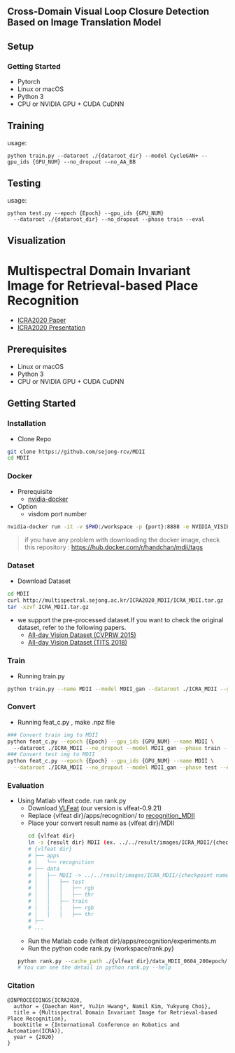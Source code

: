 ## Cross-Domain Visual Loop Closure Detection Based on Image Translation Model


## Setup

### Getting Started
- Pytorch
- Linux or macOS
- Python 3
- CPU or NVIDIA GPU + CUDA CuDNN

## Training


usage:
```shell
python train.py --dataroot ./{dataroot_dir} --model CycleGAN+ --gpu_ids {GPU_NUM} --no_dropout --no_AA_BB
```
## Testing

usage:
```shell
python test.py --epoch {Epoch} --gpu_ids {GPU_NUM} 
  --dataroot ./{dataroot_dir} --no_dropout --phase train --eval
```

## Visualization








# Multispectral Domain Invariant Image for Retrieval-based Place Recognition
- [ICRA2020 Paper](./MDII_paper.pdf)
- [ICRA2020 Presentation](https://www.slideshare.net/SejongRCV/multispectral-domain-invariant-image-for-retrievalbased-place-recognition-234803884)

## Prerequisites
- Linux or macOS
- Python 3
- CPU or NVIDIA GPU + CUDA CuDNN


## Getting Started


### Installation

- Clone Repo

```sh
git clone https://github.com/sejong-rcv/MDII
cd MDII
```
### Docker 

- Prerequisite 
  - [nvidia-docker](https://github.com/NVIDIA/nvidia-docker) 
- Option
  - visdom port number
   
```sh
nvidia-docker run -it -v $PWD:/workspace -p {port}:8888 -e NVIDIA_VISIBLE_DEVICES=all handchan/mdii /bin/bash
```
> if you have any problem with downloading the docker image, check this repository : https://hub.docker.com/r/handchan/mdii/tags

### Dataset

- Download Dataset

```sh
cd MDII
curl http://multispectral.sejong.ac.kr/ICRA2020_MDII/ICRA_MDII.tar.gz -o ICRA_MDII.tar.gz
tar -xzvf ICRA_MDII.tar.gz
```

- we support the pre-processed dataset.If you want to check the original dataset, refer to the following papers.
  - [All-day Vision Dataset (CVPRW 2015)](https://sites.google.com/site/ykchoicv/multispectral_vprice)
  - [All-day Vision Dataset (TITS 2018)](https://ieeexplore.ieee.org/document/8293689)

### Train

- Running train.py 

```sh
python train.py --name MDII --model MDII_gan --dataroot ./ICRA_MDII --gpu_ids GPU_NUM  --no_dropout --no_AA_BB
```

### Convert
- Running feat_c.py , make .npz file

```sh
### Convert train img to MDII
python feat_c.py --epoch {Epoch} --gpu_ids {GPU_NUM} --name MDII \ 
  --dataroot ./ICRA_MDII --no_dropout --model MDII_gan --phase train --eval
### Convert test img to MDII
python feat_c.py --epoch {Epoch} --gpu_ids {GPU_NUM} --name MDII \
  --dataroot ./ICRA_MDII --no_dropout --model MDII_gan --phase test --eval
```

### Evaluation
- Using Matlab vlfeat code. run rank.py
  - Download [VLFeat](https://www.vlfeat.org/) (our version is vlfeat-0.9.21)
  - Replace {vlfeat dir}/apps/recognition/ to [recognition_MDII](./recognition/)
  - Place your convert result name as {vlfeat dir}/MDII
    ```sh
    cd {vlfeat dir}
    ln -s {result dir} MDII (ex. ../../result/images/ICRA_MDII/{checkpoint name}/{epoch}/)
    # {vlfeat dir}
    # ├── apps
    # │   └── recognition
    # ├── data
    # │   ├── MDII -> ../../result/images/ICRA_MDII/{checkpoint name}/{epoch}/
    # │   │   ├── test
    # │   │   │   ├── rgb
    # │   │   │   ├── thr
    # │   │   ├── train
    # │   │   │   ├── rgb
    # │   │   │   ├── thr
    # ├──
    # ...
    ```
   - Run the Matlab code {vlfeat dir}/apps/recognition/experiments.m
   - Run the python code rank.py {workspace/rank.py}
   ```sh
   python rank.py --cache_path ./{vlfeat dir}/data_MDII_0604_200epoch/ex-MDII-vlad-aug
   # You can see the detail in python rank.py --help
   ```
### Citation

```
@INPROCEEDINGS{ICRA2020,
  author = {Daechan Han*, YuJin Hwang*, Namil Kim, Yukyung Choi},
  title = {Multispectral Domain Invariant Image for Retrieval-based Place Recognition},
  booktitle = {International Conference on Robotics and Automation(ICRA)},
  year = {2020}
}
```
